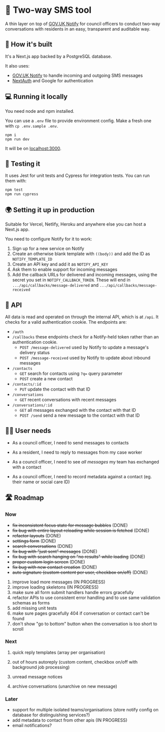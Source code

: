 # 💌 Two-way SMS tool

A thin layer on top of [GOV.UK Notify](https://www.notifications.service.gov.uk/) for council officers to conduct two-way conversations with residents in an easy, transparent and auditable way.

## 🧱 How it's built

It's a Next.js app backed by a PostgreSQL database.

It also uses:

- [GOV.UK Notify](https://www.notifications.service.gov.uk/) to handle incoming and outgoing SMS messages
- [NextAuth](https://next-auth.js.org/) and Google for authentication

## 💻 Running it locally

You need node and npm installed.

You can use a `.env` file to provide environment config. Make a fresh one with `cp .env.sample .env`.

```
npm i
npm run dev
```

It will be on [localhost:3000](http://localhost:3000).

## 🧪 Testing it

It uses Jest for unit tests and Cypress for integration tests. You can run them with:

```
npm test
npm run cypress
```

## 🌍 Setting it up in production

Suitable for Vercel, Netlify, Heroku and anywhere else you can host a Next.js app.

You need to configure Notify for it to work:

1. Sign up for a new service on Notify
2. Create an otherwise blank template with `((body))` and add the ID as `NOTIFY_TEMPLATE_ID`
3. Create an API key and add it as `NOTIFY_API_KEY`
4. Ask them to enable support for incoming messages
5. Add the callback URLs for delivered and incoming messages, using the secret you set in `NOTIFY_CALLBACK_TOKEN`. These will end in `.../api/callbacks/message-delivered` and `.../api/callbacks/message-received`

## 🔌 API

All data is read and operated on through the internal API, which is at `/api`. It checks for a valid authentication cookie. The endpoints are:

- `/auth`
- `/callbacks` these endpoints check for a Notify-held token rather than an authentication cookie.
  - `POST /message-delivered` used by Notify to update a message's delivery status
  - `POST /message-received` used by Notify to update about inbound messages
- `/contacts`
  - `GET` search for contacts using `?q=` query parameter
  - `POST` create a new contact
- `/contacts/:id`
  - `PUT` update the contact with that ID
- `/conversations`
  - `GET` recent conversations with recent messages
- `/conversations/:id`
  - `GET` all messages exchanged with the contact with that ID
  - `POST /send` send a new message to the contact with that ID

## 🤷‍♀️ User needs

- As a council officer, I need to send messages to contacts

- As a resident, I need to reply to messages from my case worker

- As a council officer, I need to see _all messages_ my team has exchanged with a contact

- As a council officer, I need to record metadata against a contact (eg. their name or social care ID)

## 🛣 Roadmap

### Now

- ~~fix inconsistent focus state for message bubbles~~ (DONE)
- ~~fix bug with entire layout reloading while session is fetched~~ (DONE)
- ~~refactor layouts~~ (DONE)
- ~~settings form~~ (DONE)
- ~~search conversations~~ (DONE)
- ~~fix bug with "just sent" messages~~ (DONE)
- ~~fix bug with search hanging on "no results" while loading~~ (DONE)
- ~~proper custom login screen~~ (DONE)
- ~~fix bug with new contact creation~~ (DONE)
- ~~auto signature (custom content per user, checkbox on/off)~~ (DONE)

1. improve load more messages (IN PROGRESS)
2. improve loading skeletons (IN PROGRESS)
3. make sure all form submit handlers handle errors gracefully
4. refactor APIs to use consistent error handling and to use same validation schemas as forms
5. add missing unit tests
6. make sure pages gracefully 404 if conversation or contact can't be found
7. don't show "go to bottom" button when the conversation is too short to scroll

### Next

1. quick reply templates (array per organisation)
2. out of hours autoreply (custom content, checkbox on/off with background job processing)

3. unread message notices
4. archive conversations (unarchive on new message)

### Later

- support for multiple isolated teams/organisations (store notify config on database for distinguishing services?)
- add metadata to contact from other apis (IN PROGRESS)
- email notifications?
